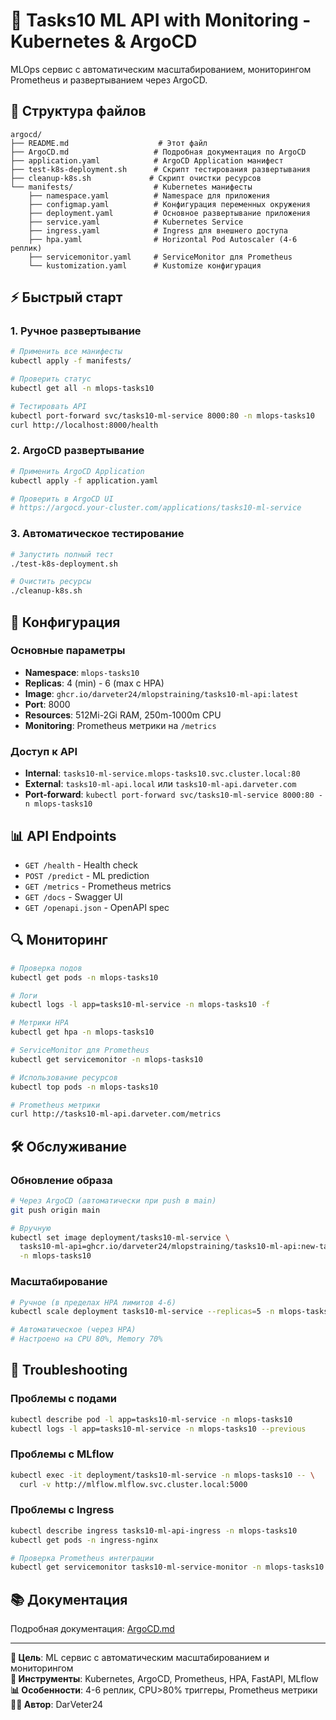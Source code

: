 # 🚀 Tasks10 ML API with Monitoring - Kubernetes & ArgoCD

MLOps сервис с автоматическим масштабированием, мониторингом Prometheus и развертыванием через ArgoCD.

## 📁 Структура файлов

```
argocd/
├── README.md                    # Этот файл
├── ArgoCD.md                   # Подробная документация по ArgoCD
├── application.yaml            # ArgoCD Application манифест
├── test-k8s-deployment.sh      # Скрипт тестирования развертывания
├── cleanup-k8s.sh             # Скрипт очистки ресурсов
└── manifests/                  # Kubernetes манифесты
    ├── namespace.yaml          # Namespace для приложения
    ├── configmap.yaml          # Конфигурация переменных окружения
    ├── deployment.yaml         # Основное развертывание приложения
    ├── service.yaml            # Kubernetes Service
    ├── ingress.yaml            # Ingress для внешнего доступа
    ├── hpa.yaml                # Horizontal Pod Autoscaler (4-6 реплик)
    ├── servicemonitor.yaml     # ServiceMonitor для Prometheus
    └── kustomization.yaml      # Kustomize конфигурация
```

## ⚡ Быстрый старт

### 1. Ручное развертывание

```bash
# Применить все манифесты
kubectl apply -f manifests/

# Проверить статус
kubectl get all -n mlops-tasks10

# Тестировать API
kubectl port-forward svc/tasks10-ml-service 8000:80 -n mlops-tasks10
curl http://localhost:8000/health
```

### 2. ArgoCD развертывание

```bash
# Применить ArgoCD Application
kubectl apply -f application.yaml

# Проверить в ArgoCD UI
# https://argocd.your-cluster.com/applications/tasks10-ml-service
```

### 3. Автоматическое тестирование

```bash
# Запустить полный тест
./test-k8s-deployment.sh

# Очистить ресурсы
./cleanup-k8s.sh
```

## 🔧 Конфигурация

### Основные параметры

- **Namespace**: `mlops-tasks10`
- **Replicas**: 4 (min) - 6 (max с HPA)
- **Image**: `ghcr.io/darveter24/mlopstraining/tasks10-ml-api:latest`
- **Port**: 8000
- **Resources**: 512Mi-2Gi RAM, 250m-1000m CPU
- **Monitoring**: Prometheus метрики на `/metrics`

### Доступ к API

- **Internal**: `tasks10-ml-service.mlops-tasks10.svc.cluster.local:80`
- **External**: `tasks10-ml-api.local` или `tasks10-ml-api.darveter.com`
- **Port-forward**: `kubectl port-forward svc/tasks10-ml-service 8000:80 -n mlops-tasks10`

## 📊 API Endpoints

- `GET /health` - Health check
- `POST /predict` - ML prediction
- `GET /metrics` - Prometheus metrics
- `GET /docs` - Swagger UI
- `GET /openapi.json` - OpenAPI spec

## 🔍 Мониторинг

```bash
# Проверка подов
kubectl get pods -n mlops-tasks10

# Логи
kubectl logs -l app=tasks10-ml-service -n mlops-tasks10 -f

# Метрики HPA
kubectl get hpa -n mlops-tasks10

# ServiceMonitor для Prometheus
kubectl get servicemonitor -n mlops-tasks10

# Использование ресурсов
kubectl top pods -n mlops-tasks10

# Prometheus метрики
curl http://tasks10-ml-api.darveter.com/metrics
```

## 🛠️ Обслуживание

### Обновление образа

```bash
# Через ArgoCD (автоматически при push в main)
git push origin main

# Вручную
kubectl set image deployment/tasks10-ml-service \
  tasks10-ml-api=ghcr.io/darveter24/mlopstraining/tasks10-ml-api:new-tag \
  -n mlops-tasks10
```

### Масштабирование

```bash
# Ручное (в пределах HPA лимитов 4-6)
kubectl scale deployment tasks10-ml-service --replicas=5 -n mlops-tasks10

# Автоматическое (через HPA)
# Настроено на CPU 80%, Memory 70%
```

## 🚨 Troubleshooting

### Проблемы с подами

```bash
kubectl describe pod -l app=tasks10-ml-service -n mlops-tasks10
kubectl logs -l app=tasks10-ml-service -n mlops-tasks10 --previous
```

### Проблемы с MLflow

```bash
kubectl exec -it deployment/tasks10-ml-service -n mlops-tasks10 -- \
  curl -v http://mlflow.mlflow.svc.cluster.local:5000
```

### Проблемы с Ingress

```bash
kubectl describe ingress tasks10-ml-api-ingress -n mlops-tasks10
kubectl get pods -n ingress-nginx

# Проверка Prometheus интеграции
kubectl get servicemonitor tasks10-ml-service-monitor -n mlops-tasks10 -o yaml
```

## 📚 Документация

Подробная документация: [ArgoCD.md](./ArgoCD.md)

---

**🎯 Цель**: ML сервис с автоматическим масштабированием и мониторингом  
**🔧 Инструменты**: Kubernetes, ArgoCD, Prometheus, HPA, FastAPI, MLflow  
**📊 Особенности**: 4-6 реплик, CPU>80% триггеры, Prometheus метрики  
**👨‍💻 Автор**: DarVeter24
